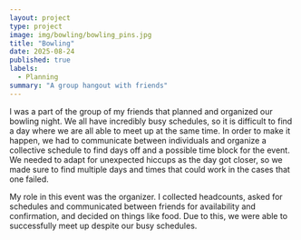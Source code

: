 ```yaml
---
layout: project
type: project
image: img/bowling/bowling_pins.jpg
title: "Bowling"
date: 2025-08-24
published: true
labels:
  - Planning
summary: "A group hangout with friends"
---
```


I was a part of the group of my friends that planned and organized our bowling night. We all have incredibly busy schedules, so it is difficult to find a day where we are all able to meet up at the same time. In order to make it happen, we had to communicate between individuals and organize a collective schedule to find days off and a possible time block for the event. We needed to adapt for unexpected hiccups as the day got closer, so we made sure to find multiple days and times that could work in the cases that one failed. 

My role in this event was the organizer. I collected headcounts, asked for schedules and communicated between friends for availability and confirmation, and decided on things like food. Due to this, we were able to successfully meet up despite our busy schedules.